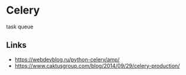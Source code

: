 # Celery 

task queue

## Links
- https://webdevblog.ru/python-celery/amp/
- https://www.caktusgroup.com/blog/2014/09/29/celery-production/

